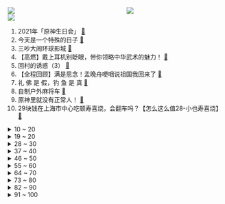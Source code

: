 <div >
	<a style="float:left;width:55%;" href = "https://github.com/anuraghazra/github-readme-stats">
	 <img src = "https://github-readme-stats.vercel.app/api?username=iuuuuuaena&theme=buefy&show_icons=true"/>
	</a>
	<a  style="float:right;width:45%" href = "https://github.com/anuraghazra/github-readme-stats">
	 <img  src="https://github-readme-stats.vercel.app/api/top-langs/?username=anuraghazra&layout=compact"/>
	</a>
	</div>

[![](https://img.shields.io/badge/jxd-@jxdgogogo.xyz-yellowgreen.svg)](https://www.jxdgogogo.xyz)<br>
1. 2021年「原神生日会」 [:link:](//www.bilibili.com/video/BV1df4y1w7Z1) <br>
2. 今天是一个特殊的日子 [:link:](//www.bilibili.com/video/BV1iq4y1o7BS) <br>
3. 三吵大闹环球影城 [:link:](//www.bilibili.com/video/BV1of4y1E7gK) <br>
4. 【高燃】戴上耳机别眨眼，带你领略中华武术的魅力！ [:link:](//www.bilibili.com/video/BV1GL41147tf) <br>
5. 回村的诱惑（3） [:link:](//www.bilibili.com/video/BV1TU4y1A7fn) <br>
6. 【全程回顾】满是思念！孟晚舟哽咽说祖国我回来了 [:link:](//www.bilibili.com/video/BV1mu411f71P) <br>
7. 礼 佛 是 假，钓 鱼 是 真 [:link:](//www.bilibili.com/video/BV1MU4y1A7MU) <br>
8. 自制户外麻将车 [:link:](//www.bilibili.com/video/BV1MQ4y1C7j2) <br>
9. 原神里就没有正常人！ [:link:](//www.bilibili.com/video/BV1A44y187xM) <br>
10. 29块钱在上海市中心吃顿寿喜烧，会翻车吗？【怎么这么值28-小也寿喜烧】 [:link:](//www.bilibili.com/video/BV1Sb4y1y74Q) <br>
<details>
<summary>10 ~ 20</summary>

11. 人生的意义就是换个地方吃沙县小吃【第二集】 [:link:](//www.bilibili.com/video/BV1MU4y1A7FE) <br>
12. 《二  蛋  的  饭》之创新料理 [:link:](//www.bilibili.com/video/BV1rh411n7A1) <br>
13. 耶路撒冷究竟是谁老家？【奇葩小国28】 [:link:](//www.bilibili.com/video/BV1Pq4y1o7sV) <br>
14. 【假 如 不 健 身 违 法】 [:link:](//www.bilibili.com/video/BV1UQ4y1k7dG) <br>
15. “兄弟，买挂吗？”【BUG快乐阴人流#2】 [:link:](//www.bilibili.com/video/BV1xq4y1P7LZ) <br>
16. 【原神生日会】1:1真人规格制作公子钟离皮套：现实世界，大战一场吧！ [:link:](//www.bilibili.com/video/BV1734y1D7Ah) <br>
17. 【龚俊】童年回忆杀！游戏规则都是我说了算！ [:link:](//www.bilibili.com/video/BV1fQ4y1r7Ka) <br>
18. 《杀死那个石家庄人》 [:link:](//www.bilibili.com/video/BV1oP4y1h76P) <br>
19. 我 史 上 最 浪 漫 的 视 频！ [:link:](//www.bilibili.com/video/BV1nR4y1p7tz) <br>
</details>
<details>
<summary>19 ~ 20</summary>

20. 最新！孟晚舟女士已经乘坐中国政府包机离开加拿大，即将回到祖国 [:link:](//www.bilibili.com/video/BV1pf4y1E7LJ) <br>
21. 实拍3D打印的房子！住一晚是什么感觉？ [:link:](//www.bilibili.com/video/BV1Wq4y1o7N6) <br>
22. 猫：这海王我不当了，累了..... [:link:](//www.bilibili.com/video/BV1LR4y1p7rK) <br>
23. 【谈鲁迅合集】3300W播放！鲁迅：愿中国青年都摆脱冷气，只是向上走。 [:link:](//www.bilibili.com/video/BV14f4y1E79N) <br>
24. 这一幕让全校沸腾！网友：军训汇演的“天花板”！ [:link:](//www.bilibili.com/video/BV1b64y187tN) <br>
25. 你有很多饭吃不下？ [:link:](//www.bilibili.com/video/BV12341127Na) <br>
26. 我房间着火了，两万多的摄影设备，30分钟全部烧没了 ，（航模电池充电）一定要有人守着 [:link:](//www.bilibili.com/video/BV1rR4y1p7YU) <br>
27. 国外专业音乐人如何评价谭晶？ [:link:](//www.bilibili.com/video/BV1MQ4y1C7Dn) <br>
28. 【战双帕弥什】丽芙·极昼角色动画短片「微光螺旋」 [:link:](//www.bilibili.com/video/BV1Ff4y1P7Zk) <br>
</details>
<details>
<summary>28 ~ 30</summary>

29. 孟晚舟归国  政治绑架破产  中美博弈持久战的阶段胜利【逸语道破】 [:link:](//www.bilibili.com/video/BV1hf4y1E7bb) <br>
30. 奶爆新番！10月最值得期待的十部动画！最后三部竟然全是内鬼？！「2021年10月新番毒奶」 [:link:](//www.bilibili.com/video/BV18u411f7V6) <br>
31. 《原神》万叶/稻妻群像手书「如露亦如电，如梦幻泡影。」 [:link:](//www.bilibili.com/video/BV1th411n7Zz) <br>
32. 【李响X青瑶】我巍巍长安,会点轻功怎么了? [:link:](//www.bilibili.com/video/BV1Yb4y1y7dT) <br>
33. 【散人】年度最离谱 被弹幕疯狂制裁的坑爹i wanna [:link:](//www.bilibili.com/video/BV1sR4y1p7mb) <br>
34. 大概只有喜欢迪迦的人才会被推送到吧 [:link:](//www.bilibili.com/video/BV1Y341127ro) <br>
35. 揭露吃人脸的槟榔，网红明星带货综艺正在把癌症卖给年轻人【牛顿】 [:link:](//www.bilibili.com/video/BV1DL4y187fF) <br>
36. 你的衣服都挂对了吗？ [:link:](//www.bilibili.com/video/BV1pq4y1P7XM) <br>
37. 散步时哼出旋律，是偶然播种于灵魂的种子发芽了吧 【INTO1-刘彰】ak的歌词vlog第四期 [:link:](//www.bilibili.com/video/BV1zh411n7nH) <br>
</details>
<details>
<summary>37 ~ 40</summary>

38. 我严重怀疑这剧的导演，以前是拍人与自然 地理中国的！ [:link:](//www.bilibili.com/video/BV1hh411n7AK) <br>
39. 硬核！定情信物竟是手榴弹？九姑娘被关集中营？9.3分港剧巅峰《义海豪情》P13 [:link:](//www.bilibili.com/video/BV1GM4y137mZ) <br>
40. 今天有两个小问题，要和大家汇报。 [:link:](//www.bilibili.com/video/BV17q4y1P7u6) <br>
41. 这部连载300话的搞笑漫画，结局仅用10话化身恐怖漫画！女主看的我寒毛倒立！ [:link:](//www.bilibili.com/video/BV1c34y1D7UT) <br>
42. 【全新单曲】《Shiny Dancer》完整版MV [:link:](//www.bilibili.com/video/BV1JM4y137qB) <br>
43. 【原神】逐月节宝箱+逐月符跟跑！规划路线，少走弯路！第一天就能肝到咸鱼大剑啦（探索度已100%，40箱子+30符更新完毕啦） [:link:](//www.bilibili.com/video/BV1Cf4y1E7Uc) <br>
44. 是不是魂斗罗已经不重要了....用bug来对抗1000个bug的魂斗罗 [:link:](//www.bilibili.com/video/BV1c3411m78o) <br>
45. 孟晚舟即将回到祖国【现场视频】 [:link:](//www.bilibili.com/video/BV17R4y1p7dj) <br>
46. 【Vlog】三亚！泳装！团建！ [:link:](//www.bilibili.com/video/BV1sU4y1A7Ut) <br>
</details>
<details>
<summary>46 ~ 50</summary>

47. 【鬼灭之刃 第二季】「花街篇」定档PV公开！12月5日开播～ [:link:](//www.bilibili.com/video/BV1kf4y1w7oD) <br>
48. 两帅小伙把20多种食材放进破壁机，榨成汁一口闷了，太难顶了！ [:link:](//www.bilibili.com/video/BV1BQ4y1k72U) <br>
49. 网红“佛媛”恶臭行为大赏：披佛衣打擦边球，炫富带货一条龙！ [:link:](//www.bilibili.com/video/BV1WU4y1A7NC) <br>
50. 请 把 我 埋 在 ，这 时 光 里 ... [:link:](//www.bilibili.com/video/BV1XP4y1h7Y2) <br>
51. 贾斯汀 · 比瓜 [:link:](//www.bilibili.com/video/BV1tv41137Th) <br>
52. 【神仙跳舞】这才是江湖侠女！国家队惊艳《剑器行》，重现绝代风华 [:link:](//www.bilibili.com/video/BV1S44y1b7eD) <br>
53. 【时代少年团】听力&憋笑大挑战 [:link:](//www.bilibili.com/video/BV1XL411W7Y5) <br>
54. 朱军性侵案反转，他赢了官司，但已经没人在乎他的清白！【洞察社会系列50】 [:link:](//www.bilibili.com/video/BV1TL41147kb) <br>
55. 帅小伙耗时一天终于做出透明薯条？ [:link:](//www.bilibili.com/video/BV1KQ4y1C7GS) <br>
</details>
<details>
<summary>55 ~ 60</summary>

56. 新赛季最强辅助装！这才叫一分钱一分货！ [:link:](//www.bilibili.com/video/BV13R4y1p7yw) <br>
57. 中国科学家成功合成淀粉！字越少，事越大。 [:link:](//www.bilibili.com/video/BV1DP4y1h7wU) <br>
58. 输了就是死！这是真正的玩命！逃杀惊悚片《鱿鱼游戏》（上） [:link:](//www.bilibili.com/video/BV1Yv41137os) <br>
59. 女记者出卖美色博上位！为达目的不择手段，美国政坛大戏《纸牌屋》第3期 [:link:](//www.bilibili.com/video/BV11Q4y1k7ok) <br>
60. 谁 在 撒 谎？ [:link:](//www.bilibili.com/video/BV1qM4y137JH) <br>
61. 【总结】爆肝1077集！柯南到底死了多少人? [:link:](//www.bilibili.com/video/BV1Wu411f7ZP) <br>
62. 哈哈哈，这个玩具从百草园摇到了三味书屋，绝了！ [:link:](//www.bilibili.com/video/BV1e34y1D7sf) <br>
63. 内向学生遭校园暴力，爆发之下连捅两人，法官无奈摇头 [:link:](//www.bilibili.com/video/BV15L411474f) <br>
64. 试吃网友投出的中国十大薯片！第一名真没想到竟是它？ [:link:](//www.bilibili.com/video/BV1y44y1b7Qf) <br>
</details>
<details>
<summary>64 ~ 70</summary>

65. 教你怎么像香妃一样引蝴蝶 [:link:](//www.bilibili.com/video/BV1ef4y1E7xQ) <br>
66. 【王者风物志】长安赛年群像曲《千秋愿》【神仙阵容合唱】 [:link:](//www.bilibili.com/video/BV1AQ4y16771) <br>
67. 史上最离谱整蛊！假扮成LOL解说去后台，最后居然真的上了解说台... [:link:](//www.bilibili.com/video/BV1EP4y1a7Wb) <br>
68. 人贩子给爷死！！更新5P [:link:](//www.bilibili.com/video/BV1yg411c7j8) <br>
69. 当 代 年 轻 人 回 忆 录 [:link:](//www.bilibili.com/video/BV19L411W7DW) <br>
70. 当你背包的每个物品格最多只能堆叠一个！ [:link:](//www.bilibili.com/video/BV1b44y147DH) <br>
71. 【纯享】李昂星《有谱》【我的音乐你听吗】 [:link:](//www.bilibili.com/video/BV1mv41137JR) <br>
72. 课 堂 说 唱 厂 牌 Gang ！！！ [:link:](//www.bilibili.com/video/BV1rv41137oH) <br>
73. 传奇老中医：一副药，"死人"重生！ [:link:](//www.bilibili.com/video/BV1m341127TP) <br>
</details>
<details>
<summary>73 ~ 80</summary>

74. 【首！发！预！告！】灰太狼愿望成真：《筐出未来》大电影定档春节！ [:link:](//www.bilibili.com/video/BV1Uv41137A3) <br>
75. 【真实事件】17岁少女被拐卖后，反将人贩子贩卖了！ [:link:](//www.bilibili.com/video/BV1oP4y1h71h) <br>
76. 【庆怜】《去依赖》MV [:link:](//www.bilibili.com/video/BV1f3411273R) <br>
77. 街边排挡吃宵夜,老板生怕我吃不饱,锅里有的全给我了!美食探店/无广试吃员 [:link:](//www.bilibili.com/video/BV1pq4y1P7mi) <br>
78. 摔坏基带！iPhone13质量跌落测试 专业队出手【新评科技】 [:link:](//www.bilibili.com/video/BV1YL4y1874D) <br>
79. 后妈茶话会反派卷土重来！ It's Not Over Yet | 来日方长 【恶棍巢穴The Villains Lair第二季Ep.1】 [:link:](//www.bilibili.com/video/BV13q4y1o7JV) <br>
80. 美国最贵自助餐人均700+，300一斤的和牛无限吃！能吃回本吗？ [:link:](//www.bilibili.com/video/BV1Df4y1w7Kf) <br>
81. 今天，我去截肢了 [:link:](//www.bilibili.com/video/BV1MQ4y1C7BH) <br>
82. 【原神生日会】26位音乐人联袂演奏「记忆的回声」 [:link:](//www.bilibili.com/video/BV1vL4y187au) <br>
</details>
<details>
<summary>82 ~ 90</summary>

83. 和英国美女第一次吃脑花…她真香了吗？ [:link:](//www.bilibili.com/video/BV1g64y187jd) <br>
84. 【原神】逐月节宝箱+逐月符！路线规划贴心领跑防迷路！咸鱼大剑直接拿！逐月节活动《觅取月辉》100%收集度攻略 [:link:](//www.bilibili.com/video/BV12Q4y1k7r9) <br>
85. 小伙创业在家研究爆浆鸡排，多次失败终于发现爆浆的秘密 [:link:](//www.bilibili.com/video/BV1TR4y1p77o) <br>
86. 早期网红 [:link:](//www.bilibili.com/video/BV1tf4y1P7Jj) <br>
87. 剧TOP：朕就是这样的汉子！经典历史剧《雍正王朝》全解读（第六回大结局） [:link:](//www.bilibili.com/video/BV1sL4y187QC) <br>
88. 【原神】逐月符 玄月宝箱 全收集！ [:link:](//www.bilibili.com/video/BV15q4y1P7W7) <br>
89. 哭了，这就是校门口的炸鸡柳吗？！！ [:link:](//www.bilibili.com/video/BV1hM4y137tv) <br>
90. 上大学后这些就该懂了！【铁木君】 [:link:](//www.bilibili.com/video/BV1HM4y137AH) <br>
91. 80000点券开抽！征程秘宝！再抽一个观众送80000点券 [:link:](//www.bilibili.com/video/BV1P3411m7bD) <br>
</details>
<details>
<summary>91 ~ 100</summary>

92. 【4K60FPS】迪迦奥特曼《奇迹再现》中文版！光回来了！ [:link:](//www.bilibili.com/video/BV12f4y1E7oj) <br>
93. 《原神》「九九八十一」唱出我们的冒险旅程 [:link:](//www.bilibili.com/video/BV1gQ4y1C7Rz) <br>
94. 司马南：美国释放孟晚舟内幕解析【孟晚舟回家之一】 [:link:](//www.bilibili.com/video/BV1th411n7Uy) <br>
95. 开学啦～我终于收到了霍格沃茨的录取通知书 [:link:](//www.bilibili.com/video/BV14h411n7ok) <br>
96. 刚到的大笋开箱试吃，隔壁小孩都馋哭了 [:link:](//www.bilibili.com/video/BV1P64y187tT) <br>
97. 当一个室友要到了女生微信 [:link:](//www.bilibili.com/video/BV1rP4y1h7Uv) <br>
98. 【复旦本硕】我毕业啦！！但还没完全毕业... [:link:](//www.bilibili.com/video/BV1nU4y1A7wW) <br>
99. 教你一招，让女生满脑子都是你 [:link:](//www.bilibili.com/video/BV1e341127Mn) <br>
100. 用15年前的磁带摄像机给女朋友拍个复古Vlog|CityPop感|50Hz [:link:](//www.bilibili.com/video/BV1nQ4y1C76H) <br>
</details>
